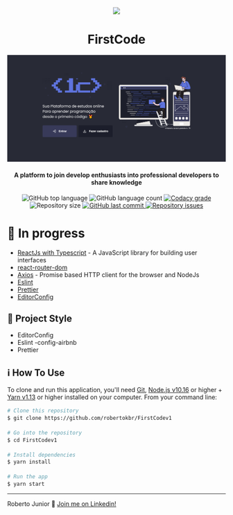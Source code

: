 <h1 align="center">
  <img src="https://github.com/robertokbr/FirstCodev1/blob/master/frontend/src/assets/images/logo.svg" width="250px" /><br>
  <br>
 FirstCode
</h1>
 <img alt="Leading" src="https://github.com/robertokbr/FirstCodev1/blob/master/.Github/home.png">
<h4 align="center">
A platform to join develop enthusiasts into professional developers to share knowledge
</h4>
<p align="center">
  <img alt="GitHub top language" src="https://img.shields.io/github/languages/top/robertokbr/FirstCodev1.svg">

  <img alt="GitHub language count" src="https://img.shields.io/github/languages/count/robertokbr/FirstCodev1.svg">

  <a href="https://www.codacy.com/app/robertokbr/FirstCodev1?utm_source=github.com&amp;utm_medium=referral&amp;utm_content=robertokbr/FirstCodev1&amp;utm_campaign=Badge_Grade">
    <img alt="Codacy grade" src="https://img.shields.io/codacy/grade/1b577a07dda843aba09f4bc55d1af8fc.svg">
  </a>

  <img alt="Repository size" src="https://img.shields.io/github/repo-size/robertokbr/FirstCodev1.svg">
  <a href="https://github.com/robertokbr/FirstCodev1/commits/master">
    <img alt="GitHub last commit" src="https://img.shields.io/github/last-commit/robertokbr/FirstCodev1.svg">
  </a>

  <a href="https://github.com/robertokbr/FirstCodev1/issues">
    <img alt="Repository issues" src="https://img.shields.io/github/issues/robertokbr/FirstCodev1.svg">
  </a>
</p>

# 🚧 In progress

- [ReactJs with Typescript](https://reactjs.org) - A JavaScript library for building user interfaces
- [react-router-dom]()
- [Axios](https://github.com/axios/axios) - Promise based HTTP client for the browser and NodeJs
- [Eslint]()
- [Prettier]()
- [EditorConfig]()

## 🎈 Project Style

* EditorConfig
* Eslint -config-airbnb
* Prettier

## :information_source: How To Use

To clone and run this application, you'll need [Git](https://git-scm.com), [Node.js v10.16][nodejs] or higher + [Yarn v1.13][yarn] or higher installed on your computer. From your command line:

```bash
# Clone this repository
$ git clone https://github.com/robertokbr/FirstCodev1

# Go into the repository
$ cd FirstCodev1

# Install dependencies
$ yarn install

# Run the app
$ yarn start
```
---

Roberto Junior :wave: [Join me on Linkedin!](https://www.linkedin.com/in/robertojrcdc/)

[nodejs]: https://nodejs.org/
[yarn]: https://yarnpkg.com/
[vc]: https://code.visualstudio.com/
[vceditconfig]: https://marketplace.visualstudio.com/items?itemName=EditorConfig.EditorConfig
[vceslint]: https://marketplace.visualstudio.com/items?itemName=dbaeumer.vscode-eslint
